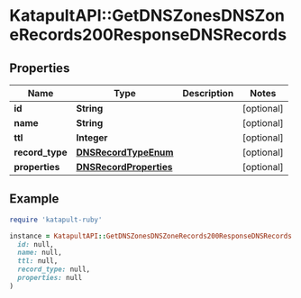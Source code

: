 # KatapultAPI::GetDNSZonesDNSZoneRecords200ResponseDNSRecords

## Properties

| Name | Type | Description | Notes |
| ---- | ---- | ----------- | ----- |
| **id** | **String** |  | [optional] |
| **name** | **String** |  | [optional] |
| **ttl** | **Integer** |  | [optional] |
| **record_type** | [**DNSRecordTypeEnum**](DNSRecordTypeEnum.md) |  | [optional] |
| **properties** | [**DNSRecordProperties**](DNSRecordProperties.md) |  | [optional] |

## Example

```ruby
require 'katapult-ruby'

instance = KatapultAPI::GetDNSZonesDNSZoneRecords200ResponseDNSRecords.new(
  id: null,
  name: null,
  ttl: null,
  record_type: null,
  properties: null
)
```

